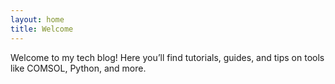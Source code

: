 ```yaml
---
layout: home
title: Welcome
---
```


Welcome to my tech blog! Here you’ll find tutorials, guides, and tips on tools like COMSOL, Python, and more.
